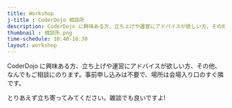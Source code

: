 ```yaml
---
title: Workshop
j-title : CoderDojo 相談所
description: CoderDojo に興味ある方、立ち上げや運営にアドバイスが欲しい方、その他、なんでもご相談にのります。とりあえず立ち寄ってみてください。雑談でも良いですよ!
thumbnail : 相談所.png
time-schedule: 10:40-16:30
layout: workshop
---
```


CoderDojo に興味ある方、立ち上げや運営にアドバイスが欲しい方、その他、なんでもご相談にのります。事前申し込みは不要で、場所は会場入り口のすぐ隣です。

とりあえず立ち寄ってみてください。雑談でも良いですよ!
